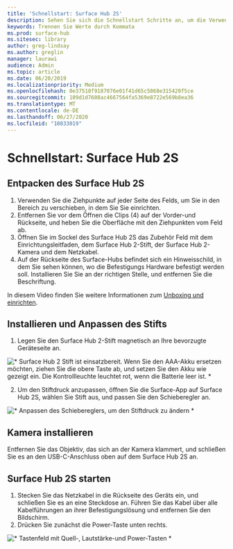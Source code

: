 ```yaml
---
title: 'Schnellstart: Surface Hub 2S'
description: Sehen Sie sich die Schnellstart Schritte an, um die Verwendung von Surface Hub 2S zu beginnen.
keywords: Trennen Sie Werte durch Kommata
ms.prod: surface-hub
ms.sitesec: library
author: greg-lindsay
ms.author: greglin
manager: laurawi
audience: Admin
ms.topic: article
ms.date: 06/20/2019
ms.localizationpriority: Medium
ms.openlocfilehash: 0e37518f9187076e01f41d65c5868e315420f5ce
ms.sourcegitcommit: 109d1d7608ac4667564fa5369e8722e569b8ea36
ms.translationtype: MT
ms.contentlocale: de-DE
ms.lasthandoff: 06/27/2020
ms.locfileid: "10833019"
---
```

# Schnellstart: Surface Hub 2S

## Entpacken des Surface Hub 2S

1. Verwenden Sie die Ziehpunkte auf jeder Seite des Felds, um Sie in den Bereich zu verschieben, in dem Sie Sie einrichten.
2. Entfernen Sie vor dem Öffnen die Clips (4) auf der Vorder-und Rückseite, und heben Sie die Oberfläche mit den Ziehpunkten vom Feld ab.
3. Öffnen Sie im Sockel des Surface Hub 2S das Zubehör Feld mit dem Einrichtungsleitfaden, dem Surface Hub 2-Stift, der Surface Hub 2-Kamera und dem Netzkabel.
4. Auf der Rückseite des Surface-Hubs befindet sich ein Hinweisschild, in dem Sie sehen können, wo die Befestigungs Hardware befestigt werden soll. Installieren Sie Sie an der richtigen Stelle, und entfernen Sie die Beschriftung.

In diesem Video finden Sie weitere Informationen zum [Unboxing und einrichten](https://youtu.be/fCrxdNXvru4).

## Installieren und Anpassen des Stifts

1. Legen Sie den Surface Hub 2-Stift magnetisch an Ihre bevorzugte Geräteseite an.

![* Surface Hub 2 Stift ist einsatzbereit. Wenn Sie den AAA-Akku ersetzen möchten, ziehen Sie die obere Taste ab, und setzen Sie den Akku wie gezeigt ein. Die Kontrollleuchte leuchtet rot, wenn die Batterie leer ist. *](images/sh2-pen.png) <br>

2. Um den Stiftdruck anzupassen, öffnen Sie die Surface-App auf Surface Hub 2S, wählen Sie Stift aus, und passen Sie den Schieberegler an.

![* Anpassen des Schiebereglers, um den Stiftdruck zu ändern *](images/sh2-pen-pressure.png) <br>

## Kamera installieren

Entfernen Sie das Objektiv, das sich an der Kamera klammert, und schließen Sie es an den USB-C-Anschluss oben auf dem Surface Hub 2S an.

## Surface Hub 2S starten

1. Stecken Sie das Netzkabel in die Rückseite des Geräts ein, und schließen Sie es an eine Steckdose an. Führen Sie das Kabel über alle Kabelführungen an ihrer Befestigungslösung und entfernen Sie den Bildschirm.
2. Drücken Sie zunächst die Power-Taste unten rechts.

![* Tastenfeld mit Quell-, Lautstärke-und Power-Tasten *](images/sh2-keypad.png) <br>
